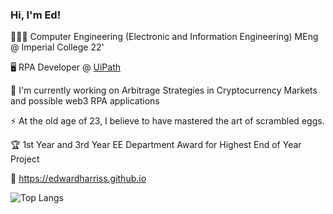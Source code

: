 ### Hi, I'm Ed!

👨🏽‍🎓 Computer Engineering (Electronic and Information Engineering) MEng @ Imperial College 22'

🖥️ RPA Developer @ [UiPath](https://www.uipath.com)

🔭 I'm currently working on Arbitrage Strategies in Cryptocurrency Markets and possible web3 RPA applications

⚡ At the old age of 23, I believe to have mastered the art of scrambled eggs.

🏆 1st Year and 3rd Year EE Department Award for Highest End of Year Project

🔗 https://edwardharriss.github.io



![Top Langs](https://github-readme-stats.vercel.app/api/top-langs/?username=edwardharriss&layout=compact&langs_count=8) 

<!--
**EdwardHarriss/EdwardHarriss** is a ✨ _special_ ✨ repository because its `README.md` (this file) appears on your GitHub profile.

Here are some ideas to get you started:

- 🔭 I’m currently working on ...
- 🌱 I’m currently learning ...
- 👯 I’m looking to collaborate on ...
- 🤔 I’m looking for help with ...
- 💬 Ask me about ...
- 📫 How to reach me: ...
- 😄 Pronouns: ...
- ⚡ Fun fact: ...
-->
